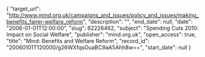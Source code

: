 {
  "target_url": "http://www.mind.org.uk/campaigns_and_issues/policy_and_issues/making_benefits_fairer-welfare_reform", 
  "description": "", 
  "end_date": null, 
  "date": "2006-01-01T12:00:00", 
  "slug": 62226462, 
  "subject": "Spending Cuts 2010: Impact on Social Welfare", 
  "publisher": "mind.org.uk", 
  "open_access": true, 
  "title": "Mind: Benefits and Welfare Reform", 
  "record_id": "20060101T120000/g26WXfqsOuaBC9aA5Ahh8w==", 
  "start_date": null
}

